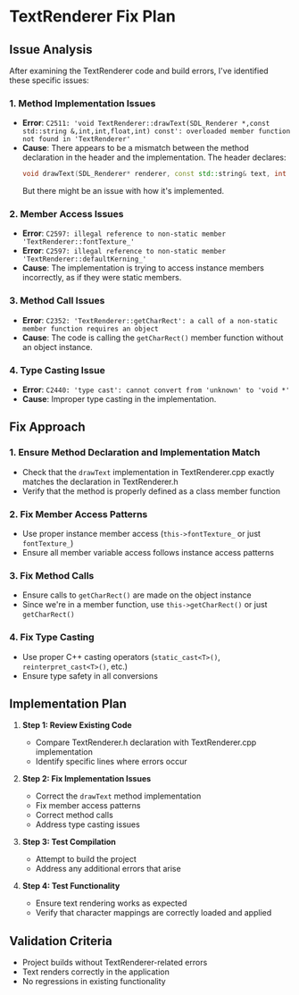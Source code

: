 # TextRenderer Fix Plan

## Issue Analysis

After examining the TextRenderer code and build errors, I've identified these specific issues:

### 1. Method Implementation Issues
- **Error**: `C2511: 'void TextRenderer::drawText(SDL_Renderer *,const std::string &,int,int,float,int) const': overloaded member function not found in 'TextRenderer'`
- **Cause**: There appears to be a mismatch between the method declaration in the header and the implementation. The header declares:
  ```cpp
  void drawText(SDL_Renderer* renderer, const std::string& text, int x, int y, float scale = 1.0f, int kerning = -1) const;
  ```
  But there might be an issue with how it's implemented.

### 2. Member Access Issues
- **Error**: `C2597: illegal reference to non-static member 'TextRenderer::fontTexture_'`
- **Error**: `C2597: illegal reference to non-static member 'TextRenderer::defaultKerning_'`
- **Cause**: The implementation is trying to access instance members incorrectly, as if they were static members.

### 3. Method Call Issues
- **Error**: `C2352: 'TextRenderer::getCharRect': a call of a non-static member function requires an object`
- **Cause**: The code is calling the `getCharRect()` member function without an object instance.

### 4. Type Casting Issue
- **Error**: `C2440: 'type cast': cannot convert from 'unknown' to 'void *'`
- **Cause**: Improper type casting in the implementation.

## Fix Approach

### 1. Ensure Method Declaration and Implementation Match
- Check that the `drawText` implementation in TextRenderer.cpp exactly matches the declaration in TextRenderer.h
- Verify that the method is properly defined as a class member function

### 2. Fix Member Access Patterns
- Use proper instance member access (`this->fontTexture_` or just `fontTexture_`)
- Ensure all member variable access follows instance access patterns

### 3. Fix Method Calls
- Ensure calls to `getCharRect()` are made on the object instance
- Since we're in a member function, use `this->getCharRect()` or just `getCharRect()`

### 4. Fix Type Casting
- Use proper C++ casting operators (`static_cast<T>()`, `reinterpret_cast<T>()`, etc.)
- Ensure type safety in all conversions

## Implementation Plan

1. **Step 1: Review Existing Code**
   - Compare TextRenderer.h declaration with TextRenderer.cpp implementation
   - Identify specific lines where errors occur

2. **Step 2: Fix Implementation Issues**
   - Correct the `drawText` method implementation
   - Fix member access patterns
   - Correct method calls
   - Address type casting issues

3. **Step 3: Test Compilation**
   - Attempt to build the project
   - Address any additional errors that arise

4. **Step 4: Test Functionality**
   - Ensure text rendering works as expected
   - Verify that character mappings are correctly loaded and applied

## Validation Criteria

- Project builds without TextRenderer-related errors
- Text renders correctly in the application
- No regressions in existing functionality
